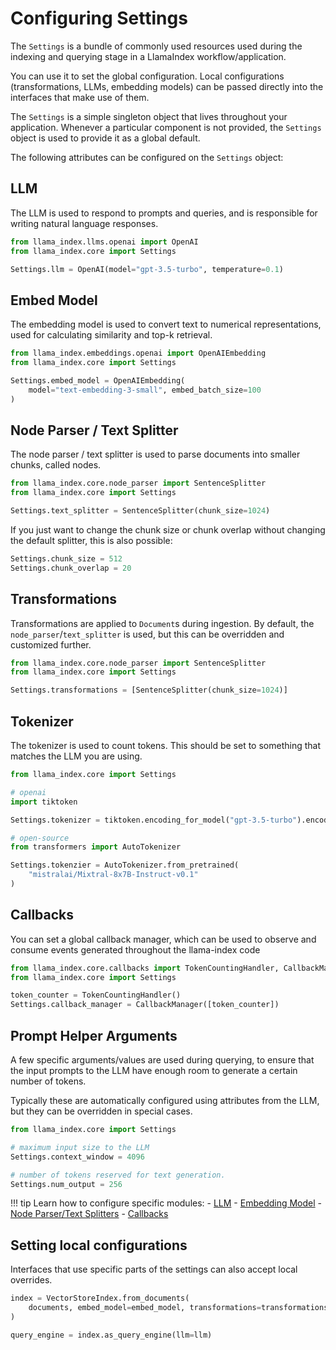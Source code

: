 # Configuring Settings

The `Settings` is a bundle of commonly used resources used during the indexing and querying stage in a LlamaIndex workflow/application.

You can use it to set the global configuration. Local configurations (transformations, LLMs, embedding models) can be passed directly into the interfaces that make use of them.

The `Settings` is a simple singleton object that lives throughout your application. Whenever a particular component is not provided, the `Settings` object is used to provide it as a global default.

The following attributes can be configured on the `Settings` object:

## LLM

The LLM is used to respond to prompts and queries, and is responsible for writing natural language responses.

```python
from llama_index.llms.openai import OpenAI
from llama_index.core import Settings

Settings.llm = OpenAI(model="gpt-3.5-turbo", temperature=0.1)
```

## Embed Model

The embedding model is used to convert text to numerical representations, used for calculating similarity and top-k retrieval.

```python
from llama_index.embeddings.openai import OpenAIEmbedding
from llama_index.core import Settings

Settings.embed_model = OpenAIEmbedding(
    model="text-embedding-3-small", embed_batch_size=100
)
```

## Node Parser / Text Splitter

The node parser / text splitter is used to parse documents into smaller chunks, called nodes.

```python
from llama_index.core.node_parser import SentenceSplitter
from llama_index.core import Settings

Settings.text_splitter = SentenceSplitter(chunk_size=1024)
```

If you just want to change the chunk size or chunk overlap without changing the default splitter, this is also possible:

```python
Settings.chunk_size = 512
Settings.chunk_overlap = 20
```

## Transformations

Transformations are applied to `Document`s during ingestion. By default, the `node_parser`/`text_splitter` is used, but this can be overridden and customized further.

```python
from llama_index.core.node_parser import SentenceSplitter
from llama_index.core import Settings

Settings.transformations = [SentenceSplitter(chunk_size=1024)]
```

## Tokenizer

The tokenizer is used to count tokens. This should be set to something that matches the LLM you are using.

```python
from llama_index.core import Settings

# openai
import tiktoken

Settings.tokenizer = tiktoken.encoding_for_model("gpt-3.5-turbo").encode

# open-source
from transformers import AutoTokenizer

Settings.tokenzier = AutoTokenizer.from_pretrained(
    "mistralai/Mixtral-8x7B-Instruct-v0.1"
)
```

## Callbacks

You can set a global callback manager, which can be used to observe and consume events generated throughout the llama-index code

```python
from llama_index.core.callbacks import TokenCountingHandler, CallbackManager
from llama_index.core import Settings

token_counter = TokenCountingHandler()
Settings.callback_manager = CallbackManager([token_counter])
```

## Prompt Helper Arguments

A few specific arguments/values are used during querying, to ensure that the input prompts to the LLM have enough room to generate a certain number of tokens.

Typically these are automatically configured using attributes from the LLM, but they can be overridden in special cases.

```python
from llama_index.core import Settings

# maximum input size to the LLM
Settings.context_window = 4096

# number of tokens reserved for text generation.
Settings.num_output = 256
```

!!! tip
    Learn how to configure specific modules: - [LLM](/python/framework/module_guides/models/llms/usage_custom) - [Embedding Model](/python/framework/module_guides/models/embeddings) - [Node Parser/Text Splitters](/python/framework/module_guides/loading/node_parsers) - [Callbacks](/python/framework/module_guides/observability/callbacks)

## Setting local configurations

Interfaces that use specific parts of the settings can also accept local overrides.

```python
index = VectorStoreIndex.from_documents(
    documents, embed_model=embed_model, transformations=transformations
)

query_engine = index.as_query_engine(llm=llm)
```
